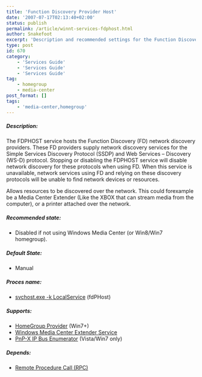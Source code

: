 ```yaml
---
title: 'Function Discovery Provider Host'
date: '2007-07-17T02:13:40+02:00'
status: publish
permalink: /article/winnt-services-fdphost.html
author: Snakefoot
excerpt: 'Description and recommended settings for the Function Discovery Provider Host service.'
type: post
id: 670
category:
    - 'Services Guide'
    - 'Services Guide'
    - 'Services Guide'
tag:
    - homegroup
    - media-center
post_format: []
tags:
    - 'media-center,homegroup'
---
```

##### Description:

 The FDPHOST service hosts the Function Discovery (FD) network discovery providers. These FD providers supply network discovery services for the Simple Services Discovery Protocol (SSDP) and Web Services – Discovery (WS-D) protocol. Stopping or disabling the FDPHOST service will disable network discovery for these protocols when using FD. When this service is unavailable, network services using FD and relying on these discovery protocols will be unable to find network devices or resources.  
  
 Allows resources to be discovered over the network. This could forexample be a Media Center Extender (Like the XBOX that can stream media from the computer), or a printer attached over the network.
 
##### Recommended state:

- Disabled if not using Windows Media Center (or Win8/Win7 homegroup).

##### Default State:

- Manual

##### Proces name:

- [svchost.exe -k LocalService](/article/winnt-services-wrapper.html) (fdPHost)

##### Supports:

- [HomeGroup Provider](/article/winnt-services-homegroupprovider.html) (Win7+)
- [Windows Media Center Extender Service](/article/winnt-services-mcx2svc.html)
- [PnP-X IP Bus Enumerator](/article/winnt-services-ipbusenum.html) (Vista/Win7 only)

##### Depends:

- [Remote Procedure Call (RPC)](/article/winnt-services-rpcss.html)